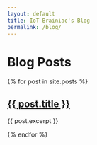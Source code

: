 ```yaml
---
layout: default
title: IoT Brainiac's Blog
permalink: /blog/
---
```


# Blog Posts

{% for post in site.posts %}
  <h2><a href="{{ post.url }}">{{ post.title }}</a></h2>
  <p>{{ post.excerpt }}</p>
{% endfor %}
